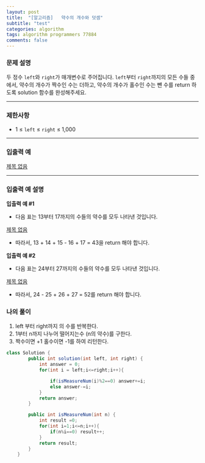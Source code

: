 ```yaml
---
layout: post
title:  "[알고리즘]   약수의 개수와 덧셈"
subtitle: "test"
categories: algorithm
tags: algorithm programmers 77884
comments: false
---
```

### **문제 설명**

두 정수 `left`와 `right`가 매개변수로 주어집니다. `left`부터 `right`까지의 모든 수들 중에서, 약수의 개수가 짝수인 수는 더하고, 약수의 개수가 홀수인 수는 뺀 수를 return 하도록 solution 함수를 완성해주세요.

---

### 제한사항

- 1 ≤ `left` ≤ `right` ≤ 1,000

---

### 입출력 예

[제목 없음](https://www.notion.so/38389a718e6e4bfb9a976f8608890707)

---

### 입출력 예 설명

**입출력 예 #1**

- 다음 표는 13부터 17까지의 수들의 약수를 모두 나타낸 것입니다.

[제목 없음](https://www.notion.so/4960fa8f7c96496d8295fbe5566e3104)

- 따라서, 13 + 14 + 15 - 16 + 17 = 43을 return 해야 합니다.

**입출력 예 #2**

- 다음 표는 24부터 27까지의 수들의 약수를 모두 나타낸 것입니다.

[제목 없음](https://www.notion.so/4bb2e656044745ee875508eec60786a7)

- 따라서, 24 - 25 + 26 + 27 = 52를 return 해야 합니다.

### 나의 풀이

1. left 부터 right까지 의 수를 반복한다.
2. 1부터 n까지 나누어 떨어지는수 (n의 약수)를 구한다.
3. 짝수이면 +1 홀수이면 -1를 하여 리턴한다.

```java
class Solution {
        public int solution(int left, int right) {
            int answer = 0;
            for(int i = left;i<=right;i++){

                if(isMeasureNum(i)%2==0) answer+=i;
                else answer-=i;
            }
            return answer;
        }

        public int isMeasureNum(int n) {
            int result =0;
            for(int i=1;i<=n;i++){
                if(n%i==0) result++;
            }
            return result;
        }
    }
```